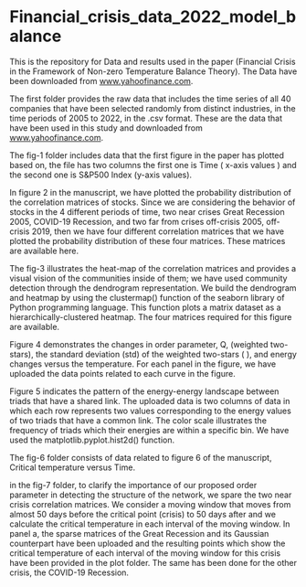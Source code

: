 # Financial_crisis_data_2022_model_balance
This is the repository for Data and results used in the paper (Financial Crisis in the Framework of Non-zero Temperature Balance Theory). The Data have been downloaded from www.yahoofinance.com.

The first folder provides the raw data that includes the time series of all 40 companies that have been selected randomly from distinct industries, in the time periods of 2005 to 2022, in the .csv format. These are the data that have been used in this study and downloaded from www.yahoofinance.com.

The fig-1 folder includes data that the first figure in the paper has plotted based on, the file has two columns the first one is Time ( x-axis values ) and the second one is S&P500 Index (y-axis values).

In figure 2 in the manuscript, we have plotted the probability distribution of the correlation matrices of stocks. Since we are considering the behavior of stocks in the 4 different periods of time, two near crises Great Recession 2005, COVID-19 Recession, and two far from crises off-crisis 2005, off-crisis 2019, then we have four different correlation matrices that we have plotted the probability distribution of these four matrices. These matrices are available here.

The fig-3 illustrates the heat-map of the correlation matrices and provides a visual vision of the communities inside of them; we have used community detection through the dendrogram representation. We build the dendrogram and heatmap by using the clustermap() function of the seaborn library of Python programming language. This function plots a matrix dataset as a hierarchically-clustered heatmap. The four matrices required for this figure are available.

Figure 4 demonstrates the changes in order parameter, Q, (weighted two-stars), the standard deviation (std) of the weighted two-stars ( ), and energy changes versus the temperature. For each panel in the figure, we have uploaded the data points related to each curve in the figure.

Figure 5 indicates the pattern of the energy-energy landscape between triads that have a shared link. The uploaded data is two columns of data in which each row represents two values corresponding to the energy values of two triads that have a common link. The color scale illustrates the frequency of triads which their energies are within a specific bin. We have used the matplotlib.pyplot.hist2d() function.

The fig-6 folder consists of data related to figure 6 of the manuscript, Critical temperature versus Time.

in the fig-7 folder, to clarify the importance of our proposed order parameter in detecting the structure of the network, we spare the two near crisis correlation matrices. We consider a moving window that moves from almost 50 days before the critical point (crisis) to 50 days after and we calculate the critical temperature in each interval of the moving window. In panel a, the sparse matrices of the Great Recession and its Gaussian counterpart have been uploaded and the resulting points which show the critical temperature of each interval of the moving window for this crisis have been provided in the plot folder. The same has been done for the other crisis, the COVID-19 Recession.
